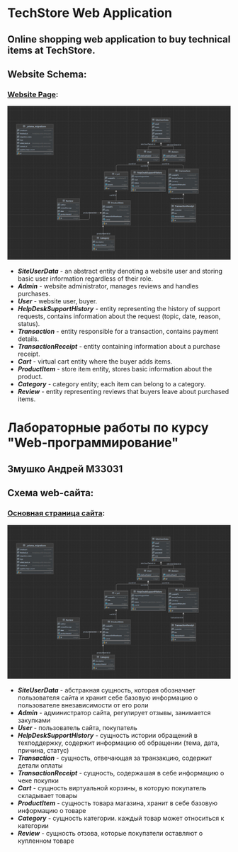 # TechStore Web Application
## Online shopping web application to buy technical items at TechStore.

## Website Schema:
### [Website Page](https://azweb.onrender.com):

![Homepage](public/ReadmeSources/migrations.jpg)

- _**SiteUserData**_ - an abstract entity denoting a website user and storing basic user information regardless of their role.
- _**Admin**_ - website administrator, manages reviews and handles purchases.
- _**User**_ - website user, buyer.
- _**HelpDeskSupportHistory**_ - entity representing the history of support requests, contains information about the request (topic, date, reason, status).
- _**Transaction**_ - entity responsible for a transaction, contains payment details.
- _**TransactionReceipt**_ - entity containing information about a purchase receipt.
- _**Cart**_ - virtual cart entity where the buyer adds items.
- _**ProductItem**_ - store item entity, stores basic information about the product.
- _**Category**_ - category entity; each item can belong to a category.
- _**Review**_ - entity representing reviews that buyers leave about purchased items.



# Лабораторные работы по курсу "Web-программирование"
## Змушко Андрей М33031

## Схема web-сайта:
### [Основная страница сайта](https://azweb.onrender.com):

![homepage](public/ReadmeSources/migrations.jpg)

- _**SiteUserData**_ - абстракная сущность, которая обозначает пользователя сайта и хранит себе базовую информацию о пользователе внезависимости от его роли
- _**Admin**_ - администратор сайта, регулирует отзывы, занимается закупками
- _**User**_ - пользователь сайта, покупатель
- _**HelpDeskSupportHistory**_ - сущность истории обращений в техподдержку, содержит информацию об обращении (тема, дата, причина, статус)
- _**Transaction**_ - сущность, отвечающая за транзакцию, содержит детали оплаты
- _**TransactionReceipt**_ - сущность, содержашая в себе информацию о чеке покупки
- _**Cart**_ - сущность виртуальной корзины, в которую покупатель складывает товары
- _**ProductItem**_ - сущность товара магазина, хранит в себе базовую информацию о товаре
- _**Category**_ - сущность категории. каждый товар может относиться к категории
- _**Review**_ - сущность отзова, которые покупатели оставляют о купленном товаре

